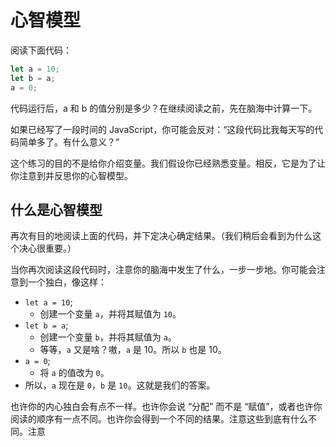 # 心智模型

阅读下面代码：

```js
let a = 10;
let b = a;
a = 0;
```

代码运行后，a 和 b 的值分别是多少？在继续阅读之前，先在脑海中计算一下。

如果已经写了一段时间的 JavaScript，你可能会反对：“这段代码比我每天写的代码简单多了。有什么意义？”

这个练习的目的不是给你介绍变量。我们假设你已经熟悉变量。相反，它是为了让你注意到并反思你的心智模型。

## 什么是心智模型

再次有目的地阅读上面的代码，并下定决心确定结果。（我们稍后会看到为什么这个决心很重要。）

当你再次阅读这段代码时，注意你的脑海中发生了什么，一步一步地。你可能会注意到一个独白，像这样：

- `let a = 10`;
  - 创建一个变量 `a`，并将其赋值为 `10`。
- `let b = a`;
  - 创建一个变量 `b`，并将其赋值为 `a`。
  - 等等，`a` 又是啥？嗷，`a` 是 10。所以 `b` 也是 10。
- `a = 0`;
  - 将 `a` 的值改为 `0`。
- 所以，`a` 现在是 `0`，`b` 是 `10`。这就是我们的答案。

也许你的内心独白会有点不一样。也许你会说 “分配” 而不是 “赋值”，或者也许你阅读的顺序有一点不同。也许你会得到一个不同的结果。注意这些到底有什么不同。注意

